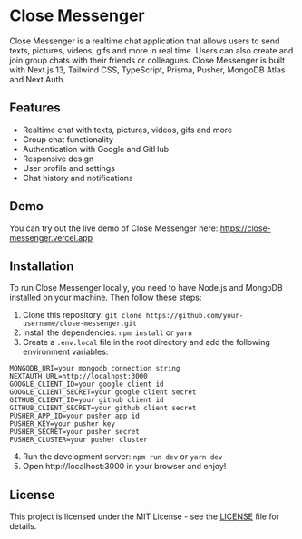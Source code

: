 # Close Messenger

Close Messenger is a realtime chat application that allows users to send texts, pictures, videos, gifs and more in real time. Users can also create and join group chats with their friends or colleagues. Close Messenger is built with Next.js 13, Tailwind CSS, TypeScript, Prisma, Pusher, MongoDB Atlas and Next Auth.

## Features

- Realtime chat with texts, pictures, videos, gifs and more
- Group chat functionality
- Authentication with Google and GitHub
- Responsive design 
- User profile and settings
- Chat history and notifications

## Demo

You can try out the live demo of Close Messenger here: https://close-messenger.vercel.app

## Installation

To run Close Messenger locally, you need to have Node.js and MongoDB installed on your machine. Then follow these steps:

1. Clone this repository: `git clone https://github.com/your-username/close-messenger.git`
2. Install the dependencies: `npm install` or `yarn`
3. Create a `.env.local` file in the root directory and add the following environment variables:

```
MONGODB_URI=your mongodb connection string
NEXTAUTH_URL=http://localhost:3000
GOOGLE_CLIENT_ID=your google client id
GOOGLE_CLIENT_SECRET=your google client secret
GITHUB_CLIENT_ID=your github client id
GITHUB_CLIENT_SECRET=your github client secret
PUSHER_APP_ID=your pusher app id
PUSHER_KEY=your pusher key
PUSHER_SECRET=your pusher secret
PUSHER_CLUSTER=your pusher cluster
```

4. Run the development server: `npm run dev` or `yarn dev`
5. Open http://localhost:3000 in your browser and enjoy!

## License

This project is licensed under the MIT License - see the [LICENSE](LICENSE) file for details.
